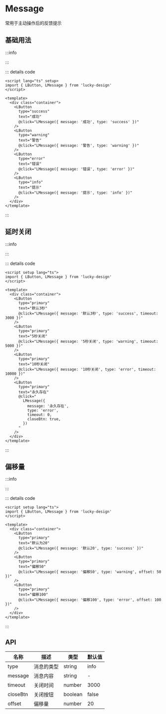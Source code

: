# Message

<script setup>
import Basic from '../../examples/message/Basic.vue'
import Duration from '../../examples/message/Duration.vue'
import Offset from '../../examples/message/Offset.vue'
</script>

常用于主动操作后的反馈提示

## 基础用法

:::info

<Basic />

:::

::: details code

```vue
<script lang="ts" setup>
import { LButton, LMessage } from 'lucky-design'
</script>

<template>
  <div class="container">
    <LButton
      type="success"
      text="成功"
      @click="LMessage({ message: '成功', type: 'success' })"
    />
    <LButton
      type="warning"
      text="警告"
      @click="LMessage({ message: '警告', type: 'warning' })"
    />
    <LButton
      type="error"
      text="错误"
      @click="LMessage({ message: '错误', type: 'error' })"
    />
    <LButton
      type="info"
      text="提示"
      @click="LMessage({ message: '提示', type: 'info' })"
    />
  </div>
</template>
```

:::

## 延时关闭

:::info

<Duration />

:::

::: details code

```vue
<script setup lang="ts">
import { LButton, LMessage } from 'lucky-design'
</script>

<template>
  <div class="container">
    <LButton
      type="primary"
      text="默认3秒"
      @click="LMessage({ message: '默认3秒', type: 'success', timeout: 3000 })"
    />
    <LButton
      type="primary"
      text="5秒关闭"
      @click="LMessage({ message: '5秒关闭', type: 'warning', timeout: 5000 })"
    />
    <LButton
      type="primary"
      text="10秒关闭"
      @click="LMessage({ message: '10秒关闭', type: 'error', timeout: 10000 })"
    />
    <LButton
      type="primary"
      text="永久存在"
      @click="
        LMessage({
          message: '永久存在',
          type: 'error',
          timeout: 0,
          closeBtn: true,
        })
      "
    />
  </div>
</template>
```

:::

## 偏移量

:::info

<Offset />

:::

::: details code

```vue
<script setup lang="ts">
import { LButton, LMessage } from 'lucky-design'
</script>

<template>
  <div class="container">
    <LButton
      type="primary"
      text="默认为20"
      @click="LMessage({ message: '默认20', type: 'success' })"
    />
    <LButton
      type="primary"
      text="偏移50"
      @click="LMessage({ message: '偏移50', type: 'warning', offset: 50 })"
    />
    <LButton
      type="primary"
      text="偏移100"
      @click="LMessage({ message: '偏移100', type: 'error', offset: 100 })"
    />
  </div>
</template>
```

:::

## API

| 名称     | 描述       | 类型    | 默认值 |
| -------- | ---------- | ------- | ------ |
| type     | 消息的类型 | string  | info   |
| message  | 消息内容   | string  | -      |
| timeout  | 关闭时间   | number  | 3000   |
| closeBtn | 关闭按钮   | boolean | false  |
| offset   | 偏移量     | number  | 20     |

